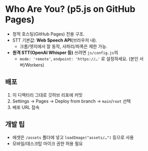 # Who Are You? (p5.js on GitHub Pages)

- 정적 호스팅(GitHub Pages) 전용 구조.
- STT 기본값: **Web Speech API**(브라우저 내).  
  - 크롬/엣지에서 잘 동작, 사파리/파폭은 제한 가능.
- **원격 STT(OpenAI Whisper 등)** 쓰려면 `js/config.js`의
  - `mode: 'remote'`, `endpoint: 'https://…'` 로 설정하세요. (본인 서버/Workers)

## 배포
1. 이 디렉터리 그대로 깃허브 리포에 커밋
2. Settings → Pages → Deploy from branch → `main`/`root` 선택
3. 배포 URL 접속

## 개발 팁
- 에셋은 `/assets` 폴더에 넣고 `loadImage("assets/…")` 등으로 사용
- 모바일/데스크탑 마이크 권한 허용 필요
